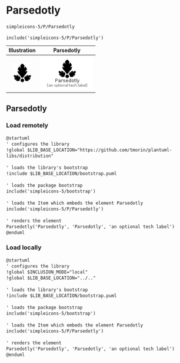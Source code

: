 # Parsedotly


```text
simpleicons-5/P/Parsedotly
```

```text
include('simpleicons-5/P/Parsedotly')
```



| Illustration | Parsedotly |
| :---: | :---: |
| ![illustration for Illustration](../../simpleicons-5/P/Parsedotly.png) | ![illustration for Parsedotly](../../simpleicons-5/P/Parsedotly.Local.png) |




## Parsedotly

### Load remotely
```plantuml
@startuml
' configures the library
!global $LIB_BASE_LOCATION="https://github.com/tmorin/plantuml-libs/distribution"

' loads the library's bootstrap
!include $LIB_BASE_LOCATION/bootstrap.puml

' loads the package bootstrap
include('simpleicons-5/bootstrap')

' loads the Item which embeds the element Parsedotly
include('simpleicons-5/P/Parsedotly')

' renders the element
Parsedotly('Parsedotly', 'Parsedotly', 'an optional tech label')
@enduml
```

### Load locally
```plantuml
@startuml
' configures the library
!global $INCLUSION_MODE="local"
!global $LIB_BASE_LOCATION="../.."

' loads the library's bootstrap
!include $LIB_BASE_LOCATION/bootstrap.puml

' loads the package bootstrap
include('simpleicons-5/bootstrap')

' loads the Item which embeds the element Parsedotly
include('simpleicons-5/P/Parsedotly')

' renders the element
Parsedotly('Parsedotly', 'Parsedotly', 'an optional tech label')
@enduml
```


